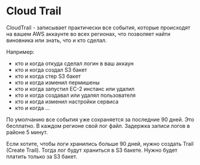 # Cloud Trail
CloudTrail - записывает практически все события, которые происходят на вашем AWS аккаунте во всех регионах, что позволяет найти виновника или знать, что и кто сделал.

Например:
- кто и когда откуда сделал логин в ваш аккаун 
- кто и когда создал S3 бакет 
- кто и когда стер S3 бакет
- кто и когда изменил пермишены 
- кто и когда запустил EC-2 инстанс или удалил
- кто и когда создавал или удалял пользователя
- кто и когда изменил настройки сервиса
- кто и когда ... 

По умолчанию все события уже сохраняется за последние 90 дней. Это бесплатно.
В каждом регионе свой лог файл. Задержка записи логов в районе 5 минут. 

Если хотите, чтобы логи хранились больше 90 дней, нужно создать Trail (Create Trail). Тогда лог будут храниться в S3 бакете. 
Нужно будет платить только за S3 бакет. 
